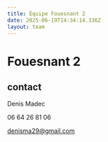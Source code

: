 ```yaml
---
title: Équipe Fouesnant 2
date: 2025-06-19T14:34:14.336Z
layout: team
---
```


# Fouesnant 2



## contact 

Denis Madec

06 64 26 81 06

denisma29@gmail.com

